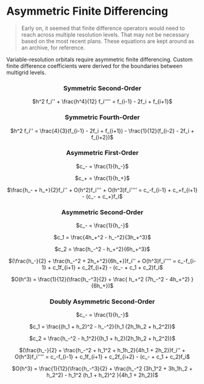 # Asymmetric Finite Differencing

> Early on, it seemed that finite difference operators would need to reach across multiple resolution levels. That may not be necessary based on the most recent plans. These equations are kept around as an archive, for reference.

Variable-resolution orbitals require asymmetric finite differencing. Custom finite difference coefficients were derived for the boundaries between multigrid levels.

<div align="center">

### Symmetric Second-Order

$h^2 f_i'' + \frac{h^4}{12} f_i'''' = f_{i-1} - 2f_i + f_{i+1}$

### Symmetric Fourth-Order

$h^2 f_i'' = \frac{4}{3}(f_{i-1} - 2f_i + f_{i+1}) - \frac{1}{12}(f_{i-2} - 2f_i + f_{i+2})$

### Asymmetric First-Order

$c_- = \frac{1}{h_-}$

$c_+ = \frac{1}{h_+}$

$\frac{h_- + h_+}{2}f_i'' + O(h^2)f_i''' + O(h^3)f_i'''' = c_-f_{i-1} + c_+f_{i+1} - (c_- + c_+)f_i$

### Asymmetric Second-Order

$c_- = \frac{1}{h_-}$

$c_1 = \frac{4h_+^2 - h_-^2}{3h_+^3}$

$c_2 = \frac{h_-^2 - h_+^2}{6h_+^3}$

$(\frac{h_-}{2} + \frac{h_-^2 + 2h_+^2}{6h_+})f_i'' + O(h^3)f_i'''' = c_-f_{i-1} + c_1f_{i+1} + c_2f_{i+2} - (c_- + c_1 + c_2)f_i$

$O(h^3) = \frac{1}{12}(\frac{h_-^3}{2} + \frac{ h_+^2 (7h_-^2 - 4h_+^2) }{6h_+})$

### Doubly Asymmetric Second-Order

$c_- = \frac{1}{h_-}$

$c_1 = \frac{(h_1 + h_2)^2 - h_-^2}{h_1 (2h_1h_2 + h_2^2)}$

$c_2 = \frac{h_-^2 - h_1^2}{(h_1 + h_2)(2h_1h_2 + h_2^2)}$

$(\frac{h_-}{2} + \frac{h_-^2 + h_1^2 + h_1h_2}{4h_1 + 2h_2})f_i'' + O(h^3)f_i'''' = c_-f_{i-1} + c_1f_{i+1} + c_2f_{i+2} - (c_- + c_1 + c_2)f_i$

$O(h^3) = \frac{1}{12}(\frac{h_-^3}{2} + \frac{h_-^2 (3h_1^2 + 3h_1h_2 + h_2^2) - h_1^2 (h_1 + h_2)^2 }{4h_1 + 2h_2})$

</div>
